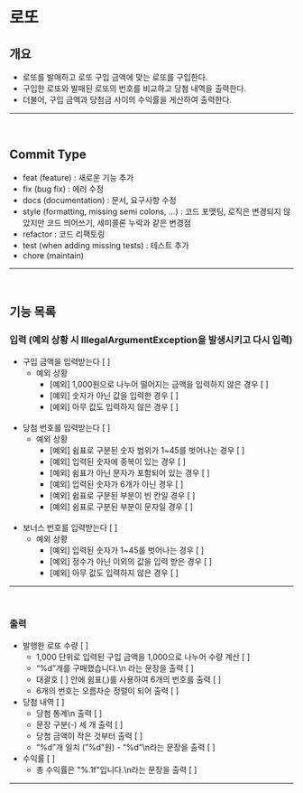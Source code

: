 # 로또

## 개요
- 로또를 발매하고 로또 구입 금액에 맞는 로또를 구입한다. 
- 구입한 로또와 발매된 로또의 번호를 비교하고 당첨 내역을 출력한다. 
- 더불어, 구입 금액과 당첨금 사이의 수익률을 게산하여 출력한다.
---
<br>

## Commit Type
- feat (feature) : 새로운 기능 추가
- fix (bug fix) : 에러 수정
- docs (documentation) : 문서, 요구사항 수정
- style (formatting, missing semi colons, …) : 코드 포맷팅, 로직은 변경되지 않았지만 코드 띄어쓰기, 세미콜론 누락과 같은 변경점
- refactor : 코드 리팩토링
- test (when adding missing tests) : 테스트 추가
- chore (maintain)
---
<br>

## 기능 목록

### 입력 (예외 상황 시 IllegalArgumentException을 발생시키고 다시 입력)
- 구입 금액을 입력받는다 [ ]
    - 예외 상황
        - [예외] 1,000원으로 나누어 떨어지는 금액을 입력하지 않은 경우 [ ]
        - [예외] 숫자가 아닌 값을 입력한 경우 [ ]
        - [예외] 아무 값도 입력하지 않은 경우 [ ]
<br><br>
- 당첨 번호를 입력받는다 [ ]
    - 예외 상황
        - [예외] 쉼표로 구분된 숫자 범위가 1~45를 벗어나는 경우 [ ]
        - [예외] 입력된 숫자에 중복이 있는 경우 [ ]
        - [예외] 쉼표가 아닌 문자가 포함되어 있는 경우 [ ]
        - [예외] 입력된 숫자가 6개가 아닌 경우 [ ]
        - [예외] 쉼표로 구분된 부분이 빈 칸일 경우 [ ]
        - [예외] 쉼표로 구분된 부분이 문자일 경우 [ ]
<br><br>
- 보너스 번호를 입력받는다 [ ]
    - 예외 상황 
        - [예외] 입력된 숫자가 1~45를 벗어나는 경우 [ ]
        - [예외] 정수가 아닌 이외의 값을 입력 받은 경우 [ ]
        - [예외] 아무 값도 입력하지 않은 경우 [ ]
---
<br>

### 출력
- 발행한 로또 수량 [ ]
  - 1,000 단위로 입력된 구입 금액을 1,000으로 나누어 수량 계산 [ ]
  - “%d”개를 구매했습니다.\n 라는 문장을 출력 [ ]
  - 대괄호 [ ] 안에 쉼표(,)를 사용하여 6개의 번호를 출력 [ ]
  - 6개의 번호는 오름차순 정렬이 되어 출력 [ ]
- 당첨 내역 [ ]
  - 당첨 통계\n 출력 [ ]
  - 문장 구분(-) 세 개 출력 [ ]
  - 당첨 금액이 작은 것부터 출력 [ ]
  - “%d”개 일치 (”%d”원) - “%d”\n라는 문장을 출력 [ ]
- 수익률 [ ]
  - 총 수익률은 "%.1f"입니다.\n라는 문장을 출력 [ ]
---
<br>

<br>